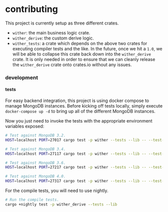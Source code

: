 contributing
============
This project is currently setup as three different crates.

- `wither`: the main business logic crate.
- `wither_derive`: the custom derive logic.
- `wither_tests`: a crate which depends on the above two crates for executing compiler tests and the like. In the future, once we hit a `1.0`, we will be able to collapse this crate back down into the `wither_derive` crate. It is only needed in order to ensure that we can cleanly release the `wither_derive` crate onto crates.io without any issues.

### development
#### tests
For easy backend integration, this project is using docker compose to manage MongoDB instances. Before kicking off tests locally, simply execute `docker-compose up -d` to bring up all of the different MongoDB instances.

Now you just need to invoke the tests with the appropriate environment variables exposed:

```bash
# Test against MongoDB 3.2.
HOST=localhost PORT=27017 cargo test -p wither --tests --lib -- --test-threads=1

# Test against MongoDB 3.4.
HOST=localhost PORT=27117 cargo test -p wither --tests --lib -- --test-threads=1

# Test against MongoDB 3.6.
HOST=localhost PORT=27217 cargo test -p wither --tests --lib -- --test-threads=1

# Test against MongoDB 4.0.
HOST=localhost PORT=27317 cargo test -p wither --tests --lib -- --test-threads=1
```

For the compile tests, you will need to use nightly.

```bash
# Run the compile tests.
cargo +nightly test -p wither_derive --tests --lib
```
